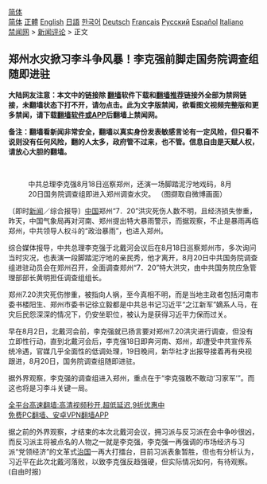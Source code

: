  <!-- 面包屑导航 --> <div class="breadcrumb"><!-- GTranslate: https://gtranslate.io/ -->  <div class="switcher notranslate">  <div class="selected">  <a href="#" onclick="return false;"> 简体</a>  </div>  <div class="option">  <a href="https://www.bannedbook.org" onclick="doGTranslate('zh-CN|zh-CN');jQuery('div.switcher div.selected a').html(jQuery(this).html());return false;" title="简体中文" class="nturl selected"> 简体</a>  <a href="https://www.bannedbook.org/zh-tw/" onclick="doGTranslate('zh-CN|zh-TW');jQuery('div.switcher div.selected a').html(jQuery(this).html());return false;" title="繁體中文" class="nturl"> 正體</a>  <a href="https://www.bannedbook.org/en/" onclick="doGTranslate('zh-CN|en');jQuery('div.switcher div.selected a').html(jQuery(this).html());return false;" title="English" class="nturl"> English</a>  <a href="https://www.bannedbook.org/ja/" onclick="doGTranslate('zh-CN|ja');jQuery('div.switcher div.selected a').html(jQuery(this).html());return false;" title="日本語" class="nturl"> 日語</a>  <a href="https://www.bannedbook.org/ko/" onclick="doGTranslate('zh-CN|ko');jQuery('div.switcher div.selected a').html(jQuery(this).html());return false;" title="한국어" class="nturl"> 한국어</a>  <a href="https://www.bannedbook.org/de/" onclick="doGTranslate('zh-CN|de');jQuery('div.switcher div.selected a').html(jQuery(this).html());return false;" title="Deutsch" class="nturl"> Deutsch</a>  <a href="https://www.bannedbook.org/fr/" onclick="doGTranslate('zh-CN|fr');jQuery('div.switcher div.selected a').html(jQuery(this).html());return false;" title="Français" class="nturl"> Français</a>  <a href="https://www.bannedbook.org/ru/" onclick="doGTranslate('zh-CN|ru');jQuery('div.switcher div.selected a').html(jQuery(this).html());return false;" title="Русский" class="nturl"> Русский</a>  <a href="https://www.bannedbook.org/es/" onclick="doGTranslate('zh-CN|es');jQuery('div.switcher div.selected a').html(jQuery(this).html());return false;" title="Español" class="nturl"> Español</a>  <a href="https://www.bannedbook.org/it/" onclick="doGTranslate('zh-CN|it');jQuery('div.switcher div.selected a').html(jQuery(this).html());return false;" title="Italiano" class="nturl"> Italiano</a>  </div>  </div>      <div class='breadcrumb-sub'><!-- Breadcrumb NavXT 6.3.0 --> <a href="https://www.bannedbook.org/" class="home">禁闻网</a> &gt; <a href="https://www.bannedbook.org/bnews/comments/" class="category">新闻评论</a> &gt; 正文</div></div><h2>郑州水灾掀习李斗争风暴！李克强前脚走国务院调查组随即进驻</h2> <p class="notice"><b>大陆网友注意：本文中的链接除 <a href="https://github.com/bannedbook/fanqiang" >翻墙</a>软件下载和<a href="https://github.com/killgcd/justmysocks/blob/master/README.md">翻墙推荐</a>链接外全部为禁网链接，未翻墙状态下打不开，请勿点击。此为文字版禁闻，欲看图文视频完整版和更多禁闻，请下载<a href="https://github.com/bannedbook/fanqiang">翻墙软件或APP</a>后翻墙上禁闻网。</p><p>备注：翻墙看新闻非常安全，翻墙以真实身份发表敏感言论有一定风险，但只看不说则没有任何风险，翻的人太多，政府管不过来，也不管。信息自由是天赋人权，请放心大胆的翻墙。</b></p>  <div class="entry"> <br /> <figure><a href="https://i2.wp.com/upload-images-bucket-v64rleca837do.s3.eu-west-1.amazonaws.com/wp-content/uploads/2021/08/22051237/php3KjfeP.png?fit=800%2C426&#038;ssl=1" data-caption="  中共总理李克强8月18日巡察郑州，还演一场脚踏泥泞地戏码，8月20日国务院调查组即进入郑州调查水灾。 （图撷取自微博画面）"></a><figcaption class="wp-caption-text">  中共总理李克强8月18日巡察郑州，还演一场脚踏泥泞地戏码，8月20日国务院调查组即进入郑州调查水灾。 （图撷取自微博画面）</figcaption></figure> <p>〔即时<span class='wp_keywordlink_affiliate'><a href="https://www.bannedbook.org/" title="新闻">新闻</a></span>／综合报导〕<span class='wp_keywordlink_affiliate'><a href="https://www.bannedbook.org/" title="中国" target="_blank">中国</a></span>郑州“7．20”洪灾死伤人数不明，且经济损失惨重，昨天，中国气象局再对河南、郑州提出特大暴雨警示，而据观察，不止是暴雨再临郑州，中共领导人权斗的“政治暴雨”，也进入郑州。</p> <p>综合媒体报导，中共总理李克强于北戴河会议后在8月18日巡察郑州市，多次询问当时灾况，也表演一段脚踏泥泞地的亲民秀，他才离开，8月20日中共国务院调查组进驻动员会在郑州召开，全面调查郑州“7．20”特大洪灾，由中共国务院应急管理部部长黄明担任调查组组长。</p>  <p>郑州7.20洪灾死伤惨重，被指向人祸，至今真相不明，而是当地主政者包括河南市委书楼阳生、郑州市委书记徐立毅都是中共总书记习近平“之江新军”嫡系人马，在灾后民怨深深的情况下，仍安坐职位，被认为是获得习近平力保而过关。</p> <p>早在8月2日，北戴河会前，李克强就已扬言要对郑州7.20洪灾进行调查，但没有立即性行动，直到北戴河会后，李克强18日即奔河南、郑州，却遭受中共宣传系统冷遇，官媒几乎全面性的低调处理，19日晚间，新华社才出报导接着再有央视跟进，8月20日，国务院调查组随即进驻。</p>  <p>据外界观察，李克强的调查组进入郑州，重点在于“李克强敢不敢动‘习家军’”。而这也将是习李斗关键一局。</p> <p class="texttj"> <a href="https://github.com/bannedbook/fanqiang/wiki/V2ray%E6%9C%BA%E5%9C%BA" target="_blank">全平台高速翻墙:高清视频秒开,超低延迟,9折优惠中</a><br/> <a href="https://github.com/bannedbook/fanqiang/wiki/%E7%A6%81%E9%97%BB%E7%BD%91%E5%AE%89%E5%8D%93%E7%BF%BB%E5%A2%99%E6%96%B0%E9%97%BBAPP" target="_blank">免费PC翻墙、安卓VPN翻墙APP</a></p> <p>据之前的外界观察，才结束的本次北戴河会议，拥习派与反习派在会中争吵很凶，而反习派主将被点名的人物之一就是李克强，李克强一再强调的市场经济与习派“党领经济”的文革式<span class='wp_keywordlink'><a href="https://www.bannedbook.org/forum24/topic8925.html" title="《治国大道》" target="_blank">治国</a></span>一再大打擂台，目前习派表象暂胜，但也有分析认为，习近平在此次北戴河落败，以致李克强反趋强硬，但实际情况如何，有待观察。 (自由时报)</p><a name='sharetosocial'></a>  <div style="margin-bottom:5px;padding-bottom:5px;clear:both"> <div id="archive-pix-1" class="banner-ads"> <!-- AuctionX Display platform tag START --> <div id="26318x728x90x621x_ADSLOT2" clicktrack="%%CLICK_URL_ESC%%"></div> <!-- AuctionX Display platform tag END --> </div> <div id="archive-pix-2" class="banner-ads"> <!-- AuctionX Display platform tag START --> <div id="26315x300x250x621x_ADSLOT2" clicktrack="%%CLICK_URL_ESC%%"></div> <!-- AuctionX Display platform tag END --> </div> </div>  <div id="archive-pix-1" class="banner-ads"> <!-- AuctionX Display platform tag START --> <div id="26318x728x90x621x_ADSLOT3" clicktrack="%%CLICK_URL_ESC%%"></div> <!-- AuctionX Display platform tag END --> </div> </div><!--END ENTRY--> 